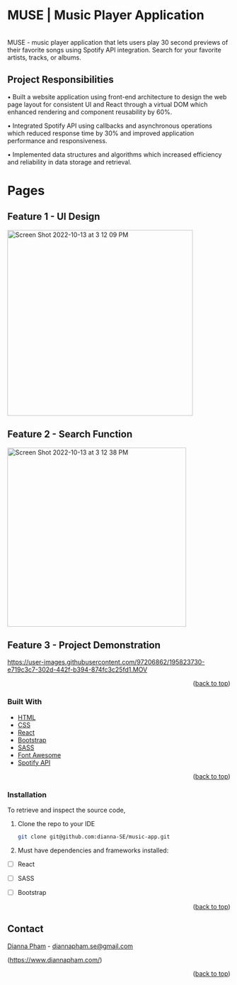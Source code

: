 # MUSE | Music Player Application

<!-- PROJECT LOGO -->
<br />
MUSE - music player application that lets users play 30 second previews of their favorite songs using Spotify API integration. Search for your favorite artists, tracks, or albums.

## Project Responsibilities
• Built a website application using front-end architecture to design the web page layout for consistent UI and React through a virtual DOM which enhanced rendering and component reusability by 60%.

• Integrated Spotify API using callbacks and asynchronous operations which reduced response time by 30% and improved application performance and responsiveness.

• Implemented data structures and algorithms which increased efficiency and reliability in data storage and retrieval. 

<!-- PAGES -->
# Pages

## Feature 1 - UI Design

<img width="419" alt="Screen Shot 2022-10-13 at 3 12 09 PM" src="https://user-images.githubusercontent.com/97206862/195720521-530d1898-e972-4fd8-afbe-64c29b2082df.png">


## Feature 2 - Search Function
<img width="404" alt="Screen Shot 2022-10-13 at 3 12 38 PM" src="https://user-images.githubusercontent.com/97206862/195720531-4f0129b6-4096-493e-8379-085e3370c08b.png">

## Feature 3 - Project Demonstration
https://user-images.githubusercontent.com/97206862/195823730-e719c3c7-302d-442f-b394-874fc3c25fd1.MOV


<p align="right">(<a href="#top">back to top</a>)</p>

### Built With

* [HTML](https://html.spec.whatwg.org/)
* [CSS](https://developer.mozilla.org/en-US/docs/Web/CSS)
* [React](https://reactjs.org/)
* [Bootstrap](https://getbootstrap.com/)
* [SASS](https://sass-lang.com/)
* [Font Awesome](https://fontawesome.com/)
* [Spotify API](https://developer.spotify.com/)

<p align="right">(<a href="#top">back to top</a>)</p>


### Installation
To retrieve and inspect the source code,
1. Clone the repo to your IDE
   ```sh
   git clone git@github.com:dianna-SE/music-app.git
   ```
2. Must have dependencies and frameworks installed:
- [ ]  React
- [ ]  SASS
- [ ]  Bootstrap


<p align="right">(<a href="#top">back to top</a>)</p>

<!-- CONTACT -->
## Contact

[Dianna Pham](https://www.linkedin.com/in/diannapham-se/) - diannapham.se@gmail.com

(https://www.diannapham.com/)

<p align="right">(<a href="#top">back to top</a>)</p>

